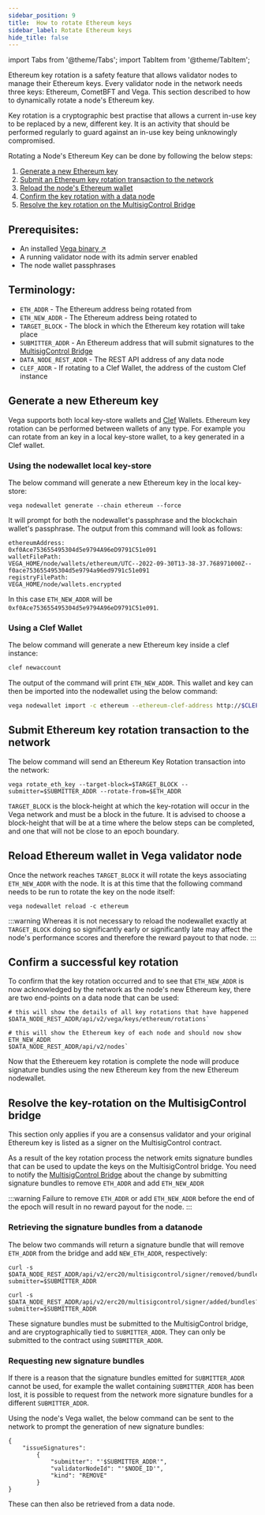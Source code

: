 ```yaml
---
sidebar_position: 9
title:  How to rotate Ethereum keys
sidebar_label: Rotate Ethereum keys
hide_title: false
---
```


import Tabs from '@theme/Tabs';
import TabItem from '@theme/TabItem';

Ethereum key rotation is a safety feature that allows validator nodes to manage their Ethereum keys. Every validator node in the network needs three keys: Ethereum, CometBFT and Vega. This section described to how to dynamically rotate a node's Ethereum key.

Key rotation is a cryptographic best practise that allows a current in-use key to be replaced by a new, different key. It is an activity that should be performed regularly to guard against an in-use key being unknowingly compromised.

Rotating a Node's Ethereum Key can be done by following the below steps:
1. [Generate a new Ethereum key](#generate-a-new-ethereum-key)
2. [Submit an Ethereum key rotation transaction to the network](#submit-ethereum-key-rotation-transaction-to-the-network)
3. [Reload the node's Ethereum wallet](#reload-ethereum-wallet-in-vega-validator-node)
4. [Confirm the key rotation with a data node](#confirm-a-successful-key-rotation)
5. [Resolve the key rotation on the MultisigControl Bridge](#resolve-the-key-rotation-on-the-multisig-control-bridge)

## Prerequisites:
* An installed [Vega binary ↗](https://github.com/vegaprotocol/vega)
* A running validator node with its admin server enabled
* The node wallet passphrases

## Terminology:

* `ETH_ADDR` - The Ethereum address being rotated from
* `ETH_NEW_ADDR` - The Ethereum address being rotated to
* `TARGET_BLOCK` - The block in which the Ethereum key rotation will take place
* `SUBMITTER_ADDR` - An Ethereum address that will submit signatures to the [MultisigControl Bridge](./../../api/bridge/interfaces/IMultisigControl)
* `DATA_NODE_REST_ADDR` - The REST API address of any data node
* `CLEF_ADDR` - If rotating to a Clef Wallet, the address of the custom Clef instance

## Generate a new Ethereum key

Vega supports both local key-store wallets and [Clef](https://geth.ethereum.org/docs/tools/clef/introduction) Wallets. Ethereum key rotation can be performed between wallets of any type. For example you can rotate from an key in a local key-store wallet, to a key generated in a Clef wallet.


### Using the nodewallet local key-store
The below command will generate a new Ethereum key in the local key-store:

```
vega nodewallet generate --chain ethereum --force
```

It will prompt for both the nodewallet's passphrase and the blockchain wallet's passphrase. The output from this command will look as follows:
```
ethereumAddress:
0xf0Ace753655495304d5e9794A96eD9791C51e091
walletFilePath:
VEGA_HOME/node/wallets/ethereum/UTC--2022-09-30T13-38-37.768971000Z--f0ace753655495304d5e9794a96ed9791c51e091
registryFilePath:
VEGA_HOME/node/wallets.encrypted
```

In this case `ETH_NEW_ADDR` will be `0xf0Ace753655495304d5e9794A96eD9791C51e091`.


### Using a Clef Wallet
The below command will generate a new Ethereum key inside a clef instance: 

 ```bash
 clef newaccount
 ```
The output of the command will print `ETH_NEW_ADDR`. This wallet and key can then be imported into the nodewallet using the below command:

 ```bash
 vega nodewallet import -c ethereum --ethereum-clef-address http://$CLEF_ADDR  --ethereum-clef-account $ETH_NEW_ADDR --force
 ```

## Submit Ethereum key rotation transaction to the network

The below command will send an Ethereum Key Rotation transaction into the network:

```
vega rotate_eth_key --target-block=$TARGET_BLOCK --submitter=$SUBMITTER_ADDR --rotate-from=$ETH_ADDR
```

`TARGET_BLOCK` is the block-height at which the key-rotation will occur in the Vega network and must be a block in the future. It is advised to choose a block-height that will be at a time where the below steps can be completed, and one that will not be close to an epoch boundary.

## Reload Ethereum wallet in Vega validator node
Once the network reaches `TARGET_BLOCK` it will rotate the keys associating `ETH_NEW_ADDR` with the node. It is at this time that the following command needs to be run to rotate the key on the node itself:
```
vega nodewallet reload -c ethereum
```

:::warning
Whereas it is not necessary to reload the nodewallet exactly at `TARGET_BLOCK` doing so significantly early or significantly late may affect the node's performance scores and therefore the reward payout to that node.
:::

## Confirm a successful key rotation

To confirm that the key rotation occurred and to see that `ETH_NEW_ADDR` is now acknowledged by the network as the node's new Ethereum key, there are two end-points on a data node that can be used:

```
# this will show the details of all key rotations that have happened
$DATA_NODE_REST_ADDR/api/v2/vega/keys/ethereum/rotations`

# this will show the Ethereum key of each node and should now show ETH_NEW_ADDR
$DATA_NODE_REST_ADDR/api/v2/nodes`
```

Now that the Ethereuem key rotation is complete the node will produce signature bundles using the new Ethereum key from the new Ethereum nodewallet. 

## Resolve the key-rotation on the MultisigControl bridge

This section only applies if you are a consensus validator and your original Ethereum key is listed as a signer on the MultisigControl contract.

As a result of the key rotation process the network emits signature bundles that can be used to update the keys on the MultisigControl bridge. You need to notify the [MultisigControl Bridge](./../../api/bridge/interfaces/IMultisigControl) about the change by submitting signature bundles to remove `ETH_ADDR` and add `ETH_NEW_ADDR`

:::warning
Failure to remove `ETH_ADDR` or add `ETH_NEW_ADDR` before the end of the epoch will result in no reward payout for the node.
:::

### Retrieving the signature bundles from a datanode

The below two commands will return a signature bundle that will remove `ETH_ADDR` from the bridge and add `NEW_ETH_ADDR`, respectively:
```
curl -s $DATA_NODE_REST_ADDR/api/v2/erc20/multisigcontrol/signer/removed/bundles?submitter=$SUBMITTER_ADDR

curl -s $DATA_NODE_REST_ADDR/api/v2/erc20/multisigcontrol/signer/added/bundles?submitter=$SUBMITTER_ADDR
```

These signature bundles must be submitted to the MultisigControl bridge, and are cryptographically tied to `SUBMITTER_ADDR`. They can only be submitted to the contract using `SUBMITTER_ADDR`.

### Requesting new signature bundles

If there is a reason that the signature bundles emitted for `SUBMITTER_ADDR` cannot be used, for example the wallet containing `SUBMITTER_ADDR` has been lost, it is possible to request from the network more signature bundles for a different `SUBMITTER_ADDR`.

Using the node's Vega wallet, the below command can be sent to the network to prompt the generation of new signature bundles: 
```
{
    "issueSignatures": 
        {
            "submitter": "'$SUBMITTER_ADDR'", 
            "validatorNodeId": "'$NODE_ID'", 
            "kind": "REMOVE"
        }
}
```

These can then also be retrieved from a data node.
